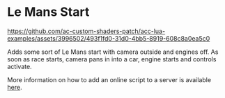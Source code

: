 # Le Mans Start

https://github.com/ac-custom-shaders-patch/acc-lua-examples/assets/3996502/493f1fd0-31d0-4bb5-8919-608c8a0ea5c0

Adds some sort of Le Mans start with camera outside and engines off. As soon as race starts, camera pans in into a car, engine starts and controls activate.

More information on how to add an online script to a server is available [here](https://github.com/ac-custom-shaders-patch/acc-extension-config/wiki/Misc-%E2%80%93-Server-extra-options#online-scripts).
